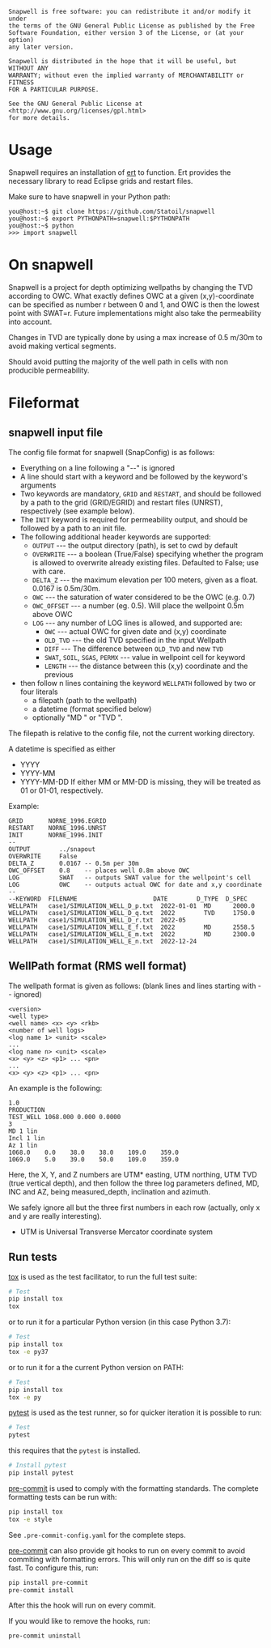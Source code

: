     Snapwell is free software: you can redistribute it and/or modify it under
    the terms of the GNU General Public License as published by the Free
    Software Foundation, either version 3 of the License, or (at your option)
    any later version.

    Snapwell is distributed in the hope that it will be useful, but WITHOUT ANY
    WARRANTY; without even the implied warranty of MERCHANTABILITY or FITNESS
    FOR A PARTICULAR PURPOSE.

    See the GNU General Public License at <http://www.gnu.org/licenses/gpl.html>
    for more details.

# Usage

Snapwell requires an installation of [ert](https://github.com/Ensembles/ert) to
function.  Ert provides the necessary library to read Eclipse grids and restart
files.

Make sure to have snapwell in your Python path:

    you@host:~$ git clone https://github.com/Statoil/snapwell
    you@host:~$ export PYTHONPATH=snapwell:$PYTHONPATH
    you@host:~$ python
    >>> import snapwell

# On snapwell

Snapwell is a project for depth optimizing wellpaths by changing the TVD
according to OWC.  What exactly defines OWC at a given (x,y)-coordinate can be
specified as number r between 0 and 1, and OWC is then the lowest point with
SWAT=r.  Future implementations might also take the permeability into account.

Changes in TVD are typically done by using a max increase of 0.5 m/30m to avoid
making vertical segments.

Should avoid putting the majority of the well path in cells with non producible
permeability.


# Fileformat
## snapwell input file

The config file format for snapwell (SnapConfig) is as follows:
* Everything on a line following a "--" is ignored
* A line should start with a keyword and be followed by the keyword's arguments
* Two keywords are mandatory, `GRID` and `RESTART`, and should be followed by a
  path to the grid (GRID/EGRID) and restart files (UNRST), respectively (see
  example below).
* The `INIT` keyword is required for permeability output, and should be followed
  by a path to an init file.
* The following additional header keywords are supported:
    * `OUTPUT` --- the output directory (path), is set to cwd by default
    * `OVERWRITE` --- a boolean (True/False) specifying whether the program is
      allowed to overwrite already existing files.  Defaulted to False; use with
      care.
    * `DELTA_Z` --- the maximum elevation per 100 meters, given as a float.
      0.0167 is 0.5m/30m.
    * `OWC` --- the saturation of water considered to be the OWC (e.g. 0.7)
    * `OWC_OFFSET` --- a number (eg. 0.5).  Will place the wellpoint 0.5m above
      OWC
    * `LOG` --- any number of LOG lines is allowed, and supported are:
       * `OWC` --- actual OWC for given date and (x,y) coordinate
       * `OLD_TVD` --- the old TVD specified in the input Wellpath
       * `DIFF` --- The difference between `OLD_TVD` and new `TVD`
       * `SWAT`, `SOIL`, `SGAS`, `PERMX` --- value in wellpoint cell for keyword
       * `LENGTH` --- the distance between this (x,y) coordinate and the previous
* then follow n lines containing the keyword `WELLPATH` followed by two or four
  literals
    * a filepath (path to the wellpath)
    * a datetime (format specified below)
    * optionally "MD <float>" or "TVD <float>".

The filepath is relative to the config file, not the current working directory.

A datetime is specified as either
* YYYY
* YYYY-MM
* YYYY-MM-DD
If either MM or MM-DD is missing, they will be treated as 01 or 01-01, respectively.

Example:

    GRID       NORNE_1996.EGRID
    RESTART    NORNE_1996.UNRST
    INIT       NORNE_1996.INIT
    --
    OUTPUT        ../snapout
    OVERWRITE     False
    DELTA_Z       0.0167 -- 0.5m per 30m
    OWC_OFFSET    0.8    -- places well 0.8m above OWC
    LOG           SWAT   -- outputs SWAT value for the wellpoint's cell
    LOG           OWC    -- outputs actual OWC for date and x,y coordinate
    --
    --KEYWORD  FILENAME                     DATE        D_TYPE  D_SPEC
    WELLPATH   case1/SIMULATION_WELL_D_p.txt  2022-01-01  MD      2000.0
    WELLPATH   case1/SIMULATION_WELL_D_q.txt  2022        TVD     1750.0
    WELLPATH   case1/SIMULATION_WELL_D_r.txt  2022-05
    WELLPATH   case1/SIMULATION_WELL_E_f.txt  2022        MD      2558.5
    WELLPATH   case1/SIMULATION_WELL_E_m.txt  2022        MD      2300.0
    WELLPATH   case1/SIMULATION_WELL_E_n.txt  2022-12-24






## WellPath format (RMS well format)

The wellpath format is given as follows: (blank lines and lines starting with -- ignored)

    <version>
    <well type>
    <well name> <x> <y> <rkb>
    <number of well logs>
    <log name 1> <unit> <scale>
    ...
    <log name n> <unit> <scale>
    <x> <y> <z> <p1> ... <pn>
    ...
    <x> <y> <z> <p1> ... <pn>

An example is the following:

    1.0
    PRODUCTION
    TEST_WELL 1068.000 0.000 0.0000
    3
    MD 1 lin
    Incl 1 lin
    Az 1 lin
    1068.0    0.0    38.0    38.0    109.0    359.0
    1069.0    5.0    39.0    50.0    109.0    359.0

Here, the X, Y, and Z numbers are UTM* easting, UTM northing, UTM TVD (true
vertical depth), and then follow the three log parameters defined, MD, INC and
AZ, being measured_depth, inclination and azimuth.

We safely ignore all but the three first numbers in each row (actually, only x
and y are really interesting).

* UTM is Universal Transverse Mercator coordinate system

## Run tests
[tox](https://tox.readthedocs.io/en/latest/) is used as the test facilitator,
to run the full test suite:

```sh
# Test
pip install tox
tox
```

or to run it for a particular Python version (in this case Python 3.7):

```sh
# Test
pip install tox
tox -e py37
```

or to run it for a the current Python version on PATH:

```sh
# Test
pip install tox
tox -e py
```

[pytest](https://docs.pytest.org/en/latest/) is used as the test runner, so for quicker
iteration it is possible to run:

```sh
# Test
pytest
```

this requires that the `pytest` is installed.

```sh
# Install pytest
pip install pytest
```

[pre-commit](https://pre-commit.com/) is used to comply with the formatting standards.
The complete formatting tests can be run with:

```sh
pip install tox
tox -e style
```

See `.pre-commit-config.yaml` for the complete steps.

[pre-commit](https://pre-commit.com/) can also provide git hooks to run on every commit
to avoid commiting with formatting errors. This will only run on the diff so is quite fast.
To configure this, run:

```sh
pip install pre-commit
pre-commit install
```

After this the hook will run on every commit.

If you would like to remove the hooks, run:

```sh
pre-commit uninstall
```
